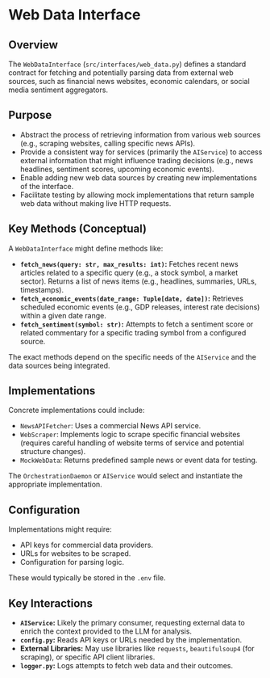# Web Data Interface

## Overview

The `WebDataInterface` (`src/interfaces/web_data.py`) defines a standard contract for fetching and potentially parsing data from external web sources, such as financial news websites, economic calendars, or social media sentiment aggregators.

## Purpose

*   Abstract the process of retrieving information from various web sources (e.g., scraping websites, calling specific news APIs).
*   Provide a consistent way for services (primarily the `AIService`) to access external information that might influence trading decisions (e.g., news headlines, sentiment scores, upcoming economic events).
*   Enable adding new web data sources by creating new implementations of the interface.
*   Facilitate testing by allowing mock implementations that return sample web data without making live HTTP requests.

## Key Methods (Conceptual)

A `WebDataInterface` might define methods like:

*   **`fetch_news(query: str, max_results: int)`:** Fetches recent news articles related to a specific query (e.g., a stock symbol, a market sector). Returns a list of news items (e.g., headlines, summaries, URLs, timestamps).
*   **`fetch_economic_events(date_range: Tuple[date, date])`:** Retrieves scheduled economic events (e.g., GDP releases, interest rate decisions) within a given date range.
*   **`fetch_sentiment(symbol: str)`:** Attempts to fetch a sentiment score or related commentary for a specific trading symbol from a configured source.

The exact methods depend on the specific needs of the `AIService` and the data sources being integrated.

## Implementations

Concrete implementations could include:

*   `NewsAPIFetcher`: Uses a commercial News API service.
*   `WebScraper`: Implements logic to scrape specific financial websites (requires careful handling of website terms of service and potential structure changes).
*   `MockWebData`: Returns predefined sample news or event data for testing.

The `OrchestrationDaemon` or `AIService` would select and instantiate the appropriate implementation.

## Configuration

Implementations might require:

*   API keys for commercial data providers.
*   URLs for websites to be scraped.
*   Configuration for parsing logic.

These would typically be stored in the `.env` file.

## Key Interactions

*   **`AIService`:** Likely the primary consumer, requesting external data to enrich the context provided to the LLM for analysis.
*   **`config.py`:** Reads API keys or URLs needed by the implementation.
*   **External Libraries:** May use libraries like `requests`, `beautifulsoup4` (for scraping), or specific API client libraries.
*   **`logger.py`:** Logs attempts to fetch web data and their outcomes.
